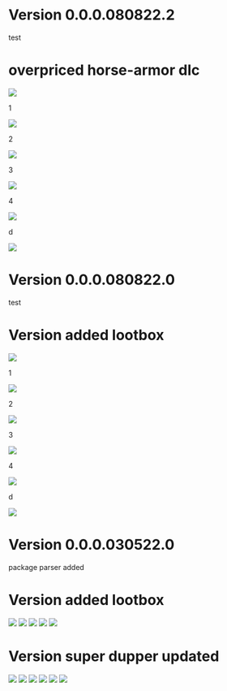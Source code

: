 # Version 0.0.0.080822.2
test

# overpriced horse-armor dlc

<img src="https://img.shields.io/badge/GAME-ADDED-brightgreen?style=for-the-badge">  

1  

<img src="https://img.shields.io/badge/GAME-CHANGED-yellow?style=for-the-badge">  

2  
 
<img src="https://img.shields.io/badge/GAME-REMOVED-red?style=for-the-badge">

3
  
<img src="https://img.shields.io/badge/CMS-ADDED-brightgreen?style=for-the-badge">  

4

<img src="https://img.shields.io/badge/CMS-CHANGED-yellow?style=for-the-badge"> 

d  
  
<img src="https://img.shields.io/badge/CMS-REMOVED-red?style=for-the-badge">


# Version 0.0.0.080822.0
test

# Version added lootbox 

<img src="https://img.shields.io/badge/GAME-ADDED-brightgreen?style=for-the-badge">  

1  

<img src="https://img.shields.io/badge/GAME-CHANGED-yellow?style=for-the-badge">  

2  
 
<img src="https://img.shields.io/badge/GAME-REMOVED-red?style=for-the-badge">

3
  
<img src="https://img.shields.io/badge/CMS-ADDED-brightgreen?style=for-the-badge">  

4

<img src="https://img.shields.io/badge/CMS-CHANGED-yellow?style=for-the-badge"> 

d  
  
<img src="https://img.shields.io/badge/CMS-REMOVED-red?style=for-the-badge">


# Version 0.0.0.030522.0
package parser added


# Version added lootbox 

<img src="https://img.shields.io/badge/GAME-CHANGED-yellow?style=for-the-badge">  
  
<img src="https://img.shields.io/badge/GAME-REMOVED-red?style=for-the-badge">
  
<img src="https://img.shields.io/badge/CMS-ADDED-brightgreen?style=for-the-badge">  

<img src="https://img.shields.io/badge/CMS-CHANGED-yellow?style=for-the-badge">  
  
<img src="https://img.shields.io/badge/CMS-REMOVED-red?style=for-the-badge">

# Version super dupper updated
<img src="https://img.shields.io/badge/GAME-ADDED-brightgreen?style=for-the-badge">  

<img src="https://img.shields.io/badge/GAME-CHANGED-yellow?style=for-the-badge">  
  
<img src="https://img.shields.io/badge/GAME-REMOVED-red?style=for-the-badge">
  
<img src="https://img.shields.io/badge/CMS-ADDED-brightgreen?style=for-the-badge">  

<img src="https://img.shields.io/badge/CMS-CHANGED-yellow?style=for-the-badge">  
  
<img src="https://img.shields.io/badge/CMS-REMOVED-red?style=for-the-badge">
